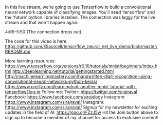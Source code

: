 In this live stream, we're going to use Tensorflow to build a convolutional neural network capable of classifying images. You'll need 'tensorflow' and the 'future' python libraries installed. The connection was laggy for the live stream and that won't happen again. 

4:09-5:50 (The connection drops out)

The code for this video is here:
https://github.com/llSourcell/tensorflow_neural_net_live_demo/blob/master/README.md

More learning resources:
https://www.tensorflow.org/versions/r0.10/tutorials/mnist/beginners/index.html
http://deeplearning.net/tutorial/gettingstarted.html
http://machinelearningmastery.com/handwritten-digit-recognition-using-convolutional-neural-networks-python-keras/
https://www.oreilly.com/learning/not-another-mnist-tutorial-with-tensorflow?log-in
Follow me:
Twitter: https://twitter.com/sirajraval
Facebook: https://www.facebook.com/sirajology Instagram: https://www.instagram.com/sirajraval/ Instagram: https://www.instagram.com/sirajraval/ 
Signup for my newsletter for exciting updates in the field of AI:
https://goo.gl/FZzJ5w
Hit the Join button above to sign up to become a member of my channel for access to exclusive content!